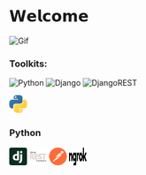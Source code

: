 <h1 align="left">𝗪𝗲𝗹𝗰𝗼𝗺𝗲</h1>
<img src="dante.gif" alt="Gif">
<h3 align="left">Toolkits:</h3>

![Python](https://img.shields.io/badge/python-3670A0?style=for-the-badge&logo=python&logoColor=ffdd54) ![Django](https://img.shields.io/badge/django-%23092E20.svg?style=for-the-badge&logo=django&logoColor=white) ![DjangoREST](https://img.shields.io/badge/DJANGO-REST-ff1709?style=for-the-badge&logo=django&logoColor=white&color=ff1709&labelColor=gray) 

<img src='python.svg' width='32' height='32'> <h3>Python</h3>
<img src='django.svg' width='32' height='32'> <img src='Django REST.svg' width='32' height='32'> <img src='postman-icon.svg' width='32' height='32'> <img src='ngrok.svg' width='32' height='32'> 
